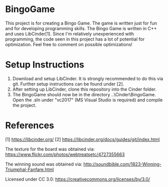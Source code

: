 # BingoGame

This project is for creating a Bingo Game. The game is written just for fun and for developing programming skills. The Bingo Game is written in C++ and uses LibCinder[1]. 
Since I'm relatively unexperienced with programming, the code seen in this project has a lot of potential for optimization. Feel free to comment on possible optimizations!

# Setup Instructions

1. Download and setup LibCinder. It is strongly recommended to do this via git. Further setup instructions can be found under [2].
2. After setting up LibCinder, clone this repository into the Cinder folder.
3. The BingoGame should now be in the directory ..\Cinder\BingoGame. Open the .sln under "vc2017" (MS Visual Studio is required) and compile the project. 

# References

[1] https://libcinder.org/
[2] https://libcinder.org/docs/guides/git/index.html

The texture for the board was obtained via:
https://www.flickr.com/photos/webtreatsetc/4727355663

The winning sound was obtained via:
http://soundbible.com/1823-Winning-Triumphal-Fanfare.html

Licensed under CC 3.0:
https://creativecommons.org/licenses/by/3.0/
